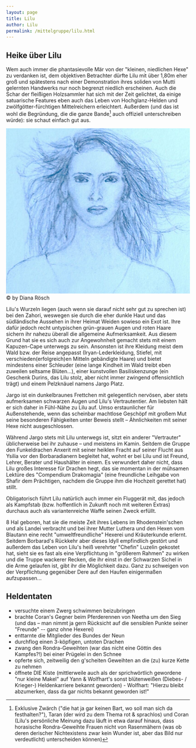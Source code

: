 ```yaml
---
layout: page
title: Lilu
author: Lilu
permalink: /mittelgruppe/lilu.html
---
```


## Heike über Lilu

Wem auch immer die phantasievolle Mär von der "kleinen, niedlichen Hexe" zu verdanken ist, dem objektiven Betrachter dürfte Lilu mit über 1,80m eher groß und spätestens nach einer Demonstration ihres soliden von Mutti gelernten Handwerks nur noch begrenzt niedlich erscheinen. Auch die Schar der fleißigen Holzsammler hat sich mit der Zeit gelichtet, da einige satuarische Features eben auch das Leben von Hochglanz-Helden und zwölfgötter-fürchtigen Mittelreichern erleichtert. Außerdem (und das ist wohl die Begründung, die die ganze Bande[^ohne] auch offiziell unterschreiben würde): sie schaut einfach gut aus.

![Lilu](/assets/img/char-lilu.jpg)
© by Diana Rösch

Lilu's Wurzeln liegen (auch wenn sie darauf nicht sehr gut zu sprechen ist) bei den Zahori, weswegen sie durch die eher dunkle Haut und das südländische Aussehen in ihrer Heimat Weiden sowieso ein Exot ist. Ihre dafür jedoch recht untypischen grün-grauen Augen und roten Haare sichern ihr nahezu überall die allgemeine Aufmerksamkeit. Aus diesem Grund hat sie es sich auch zur Angewohnheit gemacht stets mit einem Kapuzen-Cape unterwegs zu sein. Ansonsten ist ihre Kleidung meist dem Wald bzw. der Reise angepasst (Iryan-Lederkleidung, Stiefel, mit verschieden(erfolgreich)en Mitteln gebändigte Haare) und bietet mindestens einer Schleuder (eine lange Kindheit im Wald treibt eben zuweilen seltsame Blüten...), einer kunstvollen Basiliskenzunge (ein Geschenk Durins, das Lilu stolz, aber nicht immer zwingend offensichtlich trägt) und einem Pelzknäuel namens Jargo Platz.

Jargo ist ein dunkelbraunes Frettchen mit gelegentlich nervösen, aber stets aufmerksamen schwarzen Augen und Lilu's Vertrautentier. Am liebsten hält er sich daher in Fühl-Nähe zu Lilu auf. Umso erstaunlicher für Außenstehende, wenn das scheinbar machtlose Geschöpf mit großem Mut seine besonderen Fähigkeiten unter Beweis stellt – Ähnlichkeiten mit seiner Hexe nicht ausgeschlossen.

Während Jargo stets mit Lilu unterwegs ist, sitzt ein anderer "Vertrauter" üblicherweise bei ihr zuhause – und meistens im Kamin. Seitdem die Gruppe den Funkeldrachen Anxerit mit seiner heiklen Fracht auf seiner Flucht aus Ysilia vor den Borbaradianern begleitet hat, wohnt er bei Lilu und ist Freund, Lehrer, Berater und Haushälter in einem. Es verwundert daher nicht, dass Lilu großes Interesse für Drachen hegt, das sie momentan in der mühsamen Lektüre des "Compendium Drakomagia" (eine freundliche Leihgabe von Shafir dem Prächtigen, nachdem die Gruppe ihm die Hochzeit gerettet hat) stillt.

Obligatorisch führt Lilu natürlich auch immer ein Fluggerät mit, das jedoch als Kampfstab (bzw. hoffentlich in Zukunft noch mit weiteren Extras) durchaus auch als variantenreiche Waffe seinen Zweck erfüllt.

8 Hal geboren, hat sie die meiste Zeit ihres Lebens im Rhodenstein'schen und als Landei verbracht und bei ihrer Mutter Luthera und den Hexen vom Blautann eine recht "umweltfreundliche" Hexerei und Kräuterkunde erlernt. Seitdem Borbarad's Rückkehr aber dieses Idyll empfindlich gestört und außerdem das Leben von Lilu's heiß verehrter "Chefin" Luzelin gekostet hat, sieht sie es fast als eine Verpflichtung in "größerem Rahmen" zu wirken und die Truppe wackerer Recken, die ihr einst in der Schwarzen Sichel in die Arme gelaufen ist, gibt ihr die Möglichkeit dazu. Ganz zu schweigen von der Verpflichtung gegenüber Dere auf den Haufen einigermaßen aufzupassen...

## Heldentaten

* versuchte einem Zwerg schwimmen beizubringen
* brachte Coran's Gegner beim Pferderennen von Neetha um den Sieg (und das – man nimmt ja gern Rücksicht auf die sensiblen Punkte seiner "Freunde" -- ganz ohne Hexerei)
* enttarnte die Mitglieder des Bundes der Neun
* durchflog einen 3-köpfigen, untoten Drachen
* zwang den Rondra-Geweihten (war das nicht eine Göttin des Kampfes?!) bei einer Prügelei in den Schnee
* opferte sich, zeitweilig den g'scheiten Geweihten an die (zu) kurze Kette zu nehmen
* öffnete DIE Kiste (mittlerweile auch als der sprichwörtlich gewordene "nur kleine Makel" auf Yann & Wolfhart's sonst blütenweißen (Diebes- / Krieger-) Heldenkarriere bekannt geworden) - Wolfhart: "Hierzu bleibt abzumerken, dass da gar nichts bekannt geworden ist!"

[^ohne]: Exklusive Zwärch ("die hat ja gar keinen Bart, wo soll man sich da festhalten?"), Taran (der wird zu dem Thema rot & sprachlos) und Coran (Lilu's persönliche Meinung dazu läuft in etwa darauf hinaus, dass horasische Rondra-Geweihte Frauen nicht von Rasenmähern (was ob deren derischer Nichtexistens zwar kein Wunder ist, aber das Bild nur verdeutlicht) unterscheiden können)
